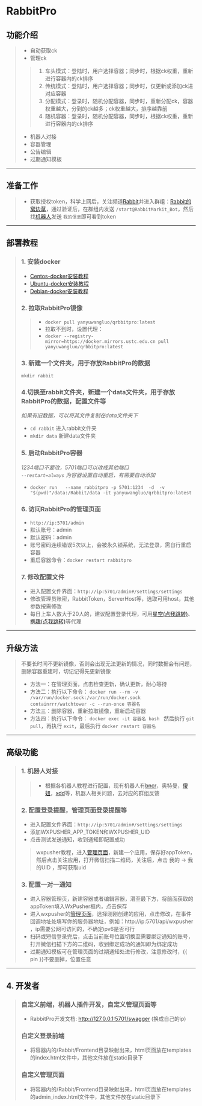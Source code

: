<!--
 * @Author: yanyuwangluo 1915241107@qq.com
 * @Date: 2024-03-12 16:53:55
 * @LastEditors: yanyuwangluo 1915241107@qq.com
 * @LastEditTime: 2024-03-12 17:50:56
 * @FilePath: \QRabbitPro\README.md
 * @Description: 这是默认设置,请设置`customMade`, 打开koroFileHeader查看配置 进行设置: https://github.com/OBKoro1/koro1FileHeader/wiki/%E9%85%8D%E7%BD%AE
-->
# **RabbitPro**

## 功能介绍
> * 自动获取ck
> * 管理ck
> > 1. 车头模式：登陆时，用户选择容器；同步时，根据ck权重，重新进行容器内的ck排序  
> > 2. 传统模式：登陆时，用户选择容器；同步时，仅更新或添加ck进对应容器  
> > 3. 分配模式：登录时，随机分配容器，同步时，重新分配ck，容器权重越大，分到的ck越多；ck权重越大，排序越靠前  
> > 4. 随机容器：登录时，随机分配容器，同步时，根据ck权重，重新进行容器内的ck排序
> * 机器人对接
> * 容器管理
> * 公告编辑
> * 过期通知模板
***
## 准备工作
>- 获取授权token，科学上网后，关注频道[Rabbit](https://t.me/Rabbit_one)并进入群组：[Rabbit的窝边草](https://t.me/RabbitOneA)，通过验证后，在群组内发送 `/start@RabbitMarkit_Bot`，然后找[机器人](https://t.me/RabbitMarkit_Bot)发送 `我的信息`即可看到token 
***
## 部署教程
> ### 1. 安装docker
> * [Centos-docker安装教程](https://www.runoob.com/docker/centos-docker-install.html)
> * [Ubuntu-docker安装教程](https://www.runoob.com/docker/ubuntu-docker-install.html)
> * [Debian-docker安装教程](https://www.runoob.com/docker/debian-docker-install.html)
> ### 2. 拉取RabbitPro镜像
> > - ```docker pull yanyuwangluo/qrbbitpro:latest```  
> > - 拉取不到时，设置代理：  
> > - ```docker --registry-mirror=https://docker.mirrors.ustc.edu.cn pull yanyuwangluo/qrbbitpro:latest```
> ### 3. 新建一个文件夹，用于存放RabbitPro的数据
> ```mkdir rabbit```
> ### 4.切换至rabbit文件夹，新建一个data文件夹，用于存放RabbitPro的数据，配置文件等
> *如果有旧数据，可以将其文件复制在data文件夹下*
> - ```cd rabbit``` 进入rabbit文件夹 
> - ```mkdir data``` 新建data文件夹
> ### 5. 启动RabbitPro容器
> *1234端口不要改，5701端口可以改成其他端口*  
> *`--restart=always` 为容器设置自动重启，有需要自动添加*  
> - ```docker run   --name rabbitpro -p 5701:1234  -d  -v  "$(pwd)"/data:/Rabbit/data -it yanyuwangluo/qrbbitpro:latest```
> ### 6. 访问RabbitPro的管理页面
> - ```http://ip:5701/admin```  
> - 默认账号：admin
> - 默认密码：admin
> - 账号密码连续错误5次以上，会被永久锁系统，无法登录，需自行重启容器
> - 重启容器命令：```docker restart rabbitpro```
> ### 7. 修改配置文件
> - 进入配置文件界面：```http://ip:5701/admin#/settings/settings```
> - 修改管理员账密，RabbitToken，ServerHost等，选取可用host，其他参数按需修改
> - 每日上车人数大于20人的，建议配置登录代理，可用[星空(点我跳转)](https://www.xkdaili.com/?ic=4a5q2afd)、[携趣(点我跳转)](https://www.xiequ.cn/index.html?fddd8aac)等代理
***
## 升级方法
> 不要长时间不更新镜像，否则会出现无法更新的情况，同时数据会有问题，删除容器重建时，切记记得先更新镜像
> - 方法一：在管理页面，点击检查更新，确认更新，耐心等待
> - 方法二：执行以下命令： `docker run --rm -v /var/run/docker.sock:/var/run/docker.sock containrrr/watchtower -c --run-once 容器名`
> - 方法三：删除容器，重新拉取镜像，重新启动容器
> - 方法四：执行以下命令： `docker exec -it 容器名 bash ` 然后执行 `git pull`，再执行 `exit`，最后执行 `docker restart 容器名`
***
## 高级功能
> ### 1. 机器人对接
> > - 根据各机器人教程进行配置，现有机器人有[bncr](https://t.me/red_Lights_Districts)，奥特曼，[傻妞](https://t.me/trialerr)，[xdd](https://t.me/+TG1EzQIDkDxmMzY9)等，机器人相关问题，去对应的群组反馈  
> ### 2. 配置登录提醒，管理页面登录提醒等  
> - 进入配置文件界面：```http://ip:5701/admin#/settings/settings```
> - 添加WXPUSHER_APP_TOKEN和WXPUSHER_UID
> - 点击测试发送通知，收到通知即配置成功
> > wxpusher教程，进入[管理页面](https://wxpusher.zjiecode.com/admin/main/app/appInfo)，新建一个应用，保存好appToken，然后点击关注应用，打开微信扫描二维码，关注后，点击 我的 -> 我的UID ，即可获取uid
> ### 3. 配置一对一通知
> - 进入容器管理页，新建容器或者编辑容器，滑至最下方，将前面获取的appToken填入WxPusher框内，点击保存
> - 进入wxpusher的[管理页面](https://wxpusher.zjiecode.com/admin/main/app/appInfo)，选择刚刚创建的应用，点击修改，在事件回调地址处填写你的服务器地址，例如：http://ip:5701/api/wxpusher ，ip需要公网可访问的，不确定ipv6是否可行
> - 扫码或短信登录完后，点击当前账号位置切换至需要绑定通知的账号，打开微信扫描下方的二维码，收到绑定成功的通知即为绑定成功
> - 过期通知模板可在管理页面的过期通知处进行修改，注意修改时，{{ pin }}不要删掉，位置任意
***
## 4. 开发者
> ### 自定义前端，机器人插件开发，自定义管理页面等
> - RabbitPro开发文档: http://127.0.0.1:5701/swagger (换成自己的ip)
> ### 自定义登录前端
> - 将容器内的/Rabbit/Frontend目录映射出来，html页面放在templates的index.html文件中，其他文件放在static目录下
> ### 自定义管理页面
> - 将容器内的/Rabbit/Frontend目录映射出来，html页面放在templates的admin_index.html文件中，其他文件放在static目录下
